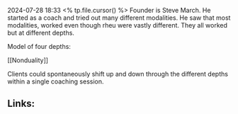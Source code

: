 2024-07-28 18:33
<% tp.file.cursor() %>
Founder is Steve March. He started as a coach and tried out many different modalities. He saw that most modalities, worked even though rheu were vastly different. They all worked but at different depths. 

Model of four depths: 



[[Nonduality]]

Clients could spontaneously shift up and down through the different depths within a single coaching session. 

## Links:



